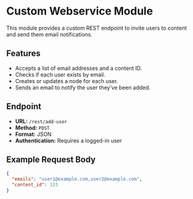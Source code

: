 # Custom Webservice Module

This module provides a custom REST endpoint to invite users to content and send them email notifications.

## Features

- Accepts a list of email addresses and a content ID.
- Checks if each user exists by email.
- Creates or updates a node for each user.
- Sends an email to notify the user they’ve been added.

## Endpoint

- **URL:** `/rest/add-user`
- **Method:** `POST`
- **Format:** JSON
- **Authentication:** Requires a logged-in user

## Example Request Body

```json
{
  "emails": "user1@example.com,user2@example.com",
  "content_id": 123
}
